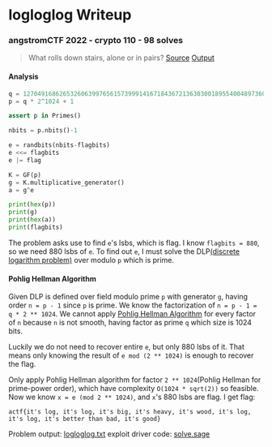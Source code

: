 # logloglog Writeup

### angstromCTF 2022 - crypto 110 - 98 solves

> What rolls down stairs, alone or in pairs? [Source](logloglog.sage) [Output](logloglog.txt)

#### Analysis

```python
q = 127049168626532606399765615739991416718436721363030018955400489736067198869364016429387992001701094584958296787947271511542470576257229386752951962268029916809492721741399393261711747273503204896435780180020997260870445775304515469411553711610157730254858210474308834307348659449375607755507371266459204680043
p = q * 2^1024 + 1

assert p in Primes()

nbits = p.nbits()-1

e = randbits(nbits-flagbits)
e <<= flagbits
e |= flag

K = GF(p)
g = K.multiplicative_generator()
a = g^e

print(hex(p))
print(g)
print(hex(a))
print(flagbits)
```

The problem asks use to find `e`'s lsbs, which is flag. I know `flagbits = 880`, so we need 880 lsbs of `e`. To find out `e`, I must solve the DLP[(discrete logarithm problem)](https://en.wikipedia.org/wiki/Discrete_logarithm) over modulo `p` which is prime.

#### Pohlig Hellman Algorithm

Given DLP is defined over field modulo prime `p` with generator `g`, having order `n = p - 1` since `p` is prime. We know the factorization of `n = p - 1 = q * 2 ** 1024`. We cannot apply [Pohlig Hellman Algorithm](https://en.wikipedia.org/wiki/Pohlig%E2%80%93Hellman_algorithm) for every factor of `n` because `n` is not smooth, having factor as prime `q` which size is 1024 bits.

Luckily we do not need to recover entire `e`, but only 880 lsbs of it. That means only knowing the result of `e mod (2 ** 1024)` is enough to recover the flag.

Only apply Pohlig Hellman algorithm for factor `2 ** 1024`(Pohlig Hellman for prime-power order), which have complexity `O(1024 * sqrt(2))` so feasible. Now we know `x = e (mod 2 ** 1024)`, and `x`'s 880 lsbs are flag. I get flag:

```
actf{it's log, it's log, it's big, it's heavy, it's wood, it's log, it's log, it's better than bad, it's good}
```

Problem output: [logloglog.txt](logloglog.txt)
exploit driver code: [solve.sage](solve.sage)
